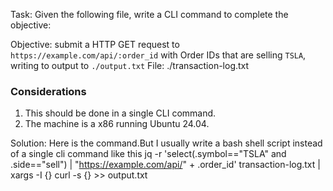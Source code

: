 Task: Given the following file, write a CLI command to complete the objective:

Objective: submit a HTTP GET request to `https://example.com/api/:order_id` with Order IDs that are selling `TSLA`, writing to output to `./output.txt`
File: ./transaction-log.txt
### Considerations

1. This should be done in a single CLI command.
2. The machine is a x86 running Ubuntu 24.04.

Solution:
Here is the  command.But I usually write a bash shell script instead of a single cli command like this
jq -r 'select(.symbol=="TSLA" and .side=="sell") | "https://example.com/api/" + .order_id' transaction-log.txt | xargs -I {} curl -s {} >> output.txt